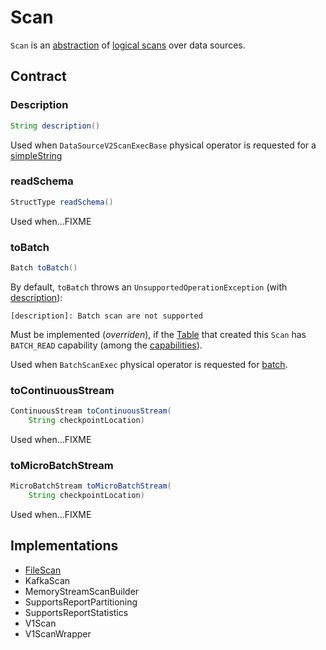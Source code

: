 # Scan

`Scan` is an [abstraction](#contract) of [logical scans](#implementations) over data sources.

## Contract

### <span id="description"> Description

```java
String description()
```

Used when `DataSourceV2ScanExecBase` physical operator is requested for a [simpleString](../physical-operators/DataSourceV2ScanExecBase.md#simpleString)

### <span id="readSchema"> readSchema

```java
StructType readSchema()
```

Used when...FIXME

### <span id="toBatch"> toBatch

```java
Batch toBatch()
```

By default, `toBatch` throws an `UnsupportedOperationException` (with [description](#description)):

```text
[description]: Batch scan are not supported
```

Must be implemented (_overriden_), if the [Table](Table.md) that created this `Scan` has `BATCH_READ` capability (among the [capabilities](Table.md#capabilities)).

Used when `BatchScanExec` physical operator is requested for [batch](../physical-operators/BatchScanExec.md#batch).

### <span id="toContinuousStream"> toContinuousStream

```java
ContinuousStream toContinuousStream(
    String checkpointLocation)
```

Used when...FIXME

### <span id="toMicroBatchStream"> toMicroBatchStream

```java
MicroBatchStream toMicroBatchStream(
    String checkpointLocation)
```

Used when...FIXME

## Implementations

* [FileScan](../FileScan.md)
* KafkaScan
* MemoryStreamScanBuilder
* SupportsReportPartitioning
* SupportsReportStatistics
* V1Scan
* V1ScanWrapper
